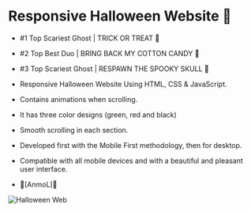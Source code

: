 # Responsive Halloween Website 🎃
- #1 Top Scariest Ghost | TRICK OR TREAT 🎃
- #2 Top Best Duo | BRING BACK MY COTTON CANDY 🎃
- #3 Top Scariest  Ghost | RESPAWN THE SPOOKY SKULL 🎃

- Responsive Halloween Website Using HTML, CSS & JavaScript.
- Contains animations when scrolling.
- It has three color designs (green, red and black)
- Smooth scrolling in each section.
- Developed first with the Mobile First methodology, then for desktop.
- Compatible with all mobile devices and with a beautiful and pleasant user interface.
- 🎃[AnmoL]🎃


![Halloween Web](https://github.com/anmol2517/Halloween-Web/assets/110680449/53e828af-a2af-4f86-aa09-2f8f17c5d38f)
